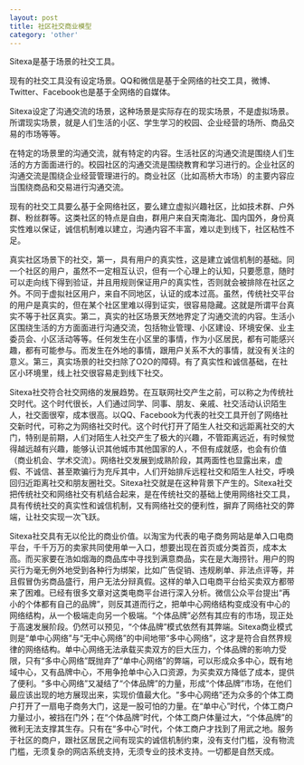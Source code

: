 ```yaml
---
layout: post
title: 社区社交商业模型
category: 'other'
---
```


Sitexa是基于场景的社交工具。

现有的社交工具没有设定场景。QQ和微信是基于全网络的社交工具，微博、Twitter、Facebook也是基于全网络的自媒体。

Sitexa设定了沟通交流的场景，这种场景是实际存在的现实场景，不是虚拟场景。所谓现实场景，就是人们生活的小区、学生学习的校园、企业经营的场所、商品交易的市场等等。

在特定的场景里的沟通交流，就有特定的内容。生活社区的沟通交流是围绕人们生活的方方面面进行的。校园社区的沟通交流是围绕教育和学习进行的。企业社区的沟通交流是围绕企业经营管理进行的。商业社区（比如高桥大市场）的主要内容应当围绕商品和交易进行沟通交流。

现有的社交工具要么基于全网络社区，要么建立虚拟兴趣社区，比如技术群、户外群、粉丝群等。这类社区的特点是自由，群用户来自天南海北、国内国外，身份真实性难以保证，诚信机制难以建立，沟通内容不丰富，难以走到线下，社区粘性不足。

真实社区场景下的社交，第一，具有用户的真实性，这是建立诚信机制的基础。同一个社区的用户，虽然不一定相互认识，但有一个心理上的认知，只要愿意，随时可以走向线下得到验证，并且用规则保证用户的真实性，否则就会被排除在社区之外。不同于虚拟社区用户，来自不同地区，认证的成本过高。虽然，传统社交平台的用户是真实的，但在某个社区里难以得到证实，很容易隐藏。这就是所谓平台真实不等于社区真实。第二，真实的社区场景天然地界定了沟通交流的内容。生活小区围绕生活的方方面面进行沟通交流，包括物业管理、小区建设、环境安保、业主委员会、小区活动等等。任何发生在小区里的事情，作为小区居民，都有可能感兴趣，都有可能参与。而发生在外地的事情，跟用户关系不大的事情，就没有关注的意义。第三，真实场景的社交扫除了O2O的障碍。有了真实性和诚信基础，在社区小环境里，线上社交很容易走到线下社交。

Sitexa社交符合社交网络的发展趋势。在互联网社交产生之前，可以称之为传统社交时代。这个时代很长，人们通过同学、同事、朋友、亲戚、社交活动认识陌生人，社交面很窄，成本很高。以QQ、Facebook为代表的社交工具开创了网络社交新时代，可称之为网络社交时代。这个时代打开了陌生人社交和远距离社交的大门，特别是前期，人们对陌生人社交产生了极大的兴趣，不管距离远近，有时候觉得越远越有兴趣，能够认识其他城市其他国家的人，不但有成就感，也会有价值（商业机会、学术交流）。网络社交发展到成熟阶段，其两面性也显露出来，虚假、不诚信、甚至欺骗行为充斥其中，人们开始排斥远程社交和陌生人社交，呼唤回归近距离社交和朋友圈社交。Sitexa社交就是在这种背景下产生的。Sitexa社交把传统社交和网络社交有机结合起来，是在传统社交的基础上使用网络社交工具，具有传统社交的真实性和诚信机制，又有网络社交的便利性，摒弃了网络社交的弊端，让社交实现一次飞跃。

Sitexa社交具有无以伦比的商业价值。以淘宝为代表的电子商务网站是单入口电商平台，千千万万的卖家共同使用单一入口，想要出现在首页或分类首页，成本太高。而买家要在浩如烟海的商品库中寻找到满意商品，实在是大海捞针。用户的购买行为毫无例外地受到各种行为绑架，比如广告促销、违规刷单、非法点评等，并且假冒伪劣商品盛行，用户无法分辩真假。这样的单入口电商平台给买卖双方都带来了困难。已经有很多文章对这类电商平台进行深入分析。微信公众平台提出“再小的个体都有自己的品牌”，则反其道而行之，把单中心网络结构变成没有中心的网络结构，从一个极端走向另一个极端。“个体品牌”必然有其应有的市场，现正处于高速发展阶段。仍然可以预见，“个体品牌”模式依然有其弊端。Sitexa商业模式则是“单中心网络”与“无中心网络”的中间地带“多中心网络”，这才是符合自然界规律的网络结构。单中心网络无法承载买卖双方的巨大压力，个体品牌的影响力受限，只有“多中心网络”既抛弃了“单中心网络”的弊端，可以形成众多中心，既有地域中心，又有品牌中心，不用争抢单中心入口资源，为买卖双方降低了成本，提供了便利。“多中心网络”又凝结了“个体品牌”的力量，形成“个体品牌”市场，在他们最应该出现的地方展现出来，实现价值最大化。“多中心网络”还为众多的个体工商户打开了一扇电子商务大门，这是一股可怕的力量。在“单中心”时代，个体工商户力量过小，被挡在门外；在“个体品牌”时代，个体工商户体量过大，“个体品牌”的微利无法支撑其生存。只有在“多中心”时代，个体工商户才找到了用武之地。服务于社区的商户，跟社区居民之间有现实的诚信机制约束，没有支付门槛，没有物流门槛，无须复杂的网店系统支持，无须专业的技术支持。一切都是自然天成。

<object width="100%" height="600" data="/images/sitexa.pdf" type="application/pdf">
      <param name="src" value="/images/sitexa.pdf">
</object>